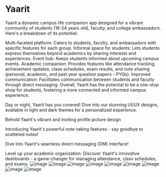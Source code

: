 # Yaarit
Yaarit a dynamic campus life companion app designed for a vibrant community of students (16-24 years old), faculty, and college ambassadors. Here's a breakdown of its potential:

Multi-faceted platform: Caters to students, faculty, and ambassadors with specific features for each group.
Informal space for students: Lets students express themselves beyond academics by sharing interests and experiences.
Event hub: Keeps students informed about upcoming campus events.
Academic companion: Provides features like attendance tracking, achievement updates, class schedules, exam results, and note sharing (personal, academic, and past year question papers - PYQs).
Improved communication: Facilitates communication between students and faculty through direct messaging.
Overall, Yaarit has the potential to be a one-stop shop for students, fostering a more connected and informed campus experience.

Day or night, Yaarit has you covered! Dive into our stunning UI/UX designs, available in light and dark themes for a personalized experience.

Behold Yaarit's vibrant and inviting profile picture design

Introducing Yaarit's powerful note-taking features - say goodbye to scattered notes!

Dive into Yaarit's seamless direct messaging (DM) interface!

Level up your academic organization: Discover Yaarit's innovative dashboards - a game-changer for managing attendance, class schedules, and exams.
![image](https://github.com/HarshaVardhan2k04/ychat/assets/145692530/0198aa28-08c9-4875-a850-0fb41b9e3a90)
![image](https://github.com/HarshaVardhan2k04/ychat/assets/145692530/18960b7f-ac8a-4630-a425-9241b2c36269)
![image](https://github.com/HarshaVardhan2k04/ychat/assets/145692530/033b9243-d7b1-40b7-943b-654cac9c0b2a)
![image](https://github.com/HarshaVardhan2k04/ychat/assets/145692530/e84a25cc-7615-48a4-b4e7-1f734bcf8dbf)
![image](https://github.com/HarshaVardhan2k04/ychat/assets/145692530/0555a7ea-3611-4e30-9673-20fba4d82bb8)
![image](https://github.com/HarshaVardhan2k04/ychat/assets/145692530/a0b1b321-3911-4631-987d-7f9093667991)
![image](https://github.com/HarshaVardhan2k04/ychat/assets/145692530/1e7dc0e0-38bb-4a15-af1b-797f354dfcaf)
![image](https://github.com/HarshaVardhan2k04/ychat/assets/145692530/0c38c324-a767-4da1-ab87-d333795ba31a)
![image](https://github.com/HarshaVardhan2k04/ychat/assets/145692530/1864f9c3-e333-4585-82ad-67af8cd210ea)

